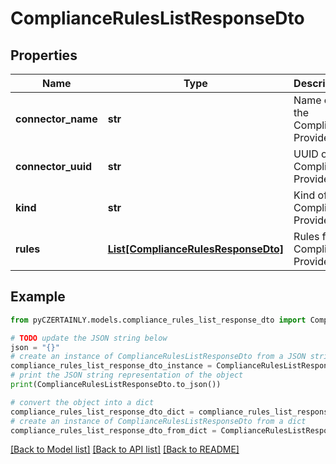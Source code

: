 # ComplianceRulesListResponseDto


## Properties

Name | Type | Description | Notes
------------ | ------------- | ------------- | -------------
**connector_name** | **str** | Name of the Compliance Provider | 
**connector_uuid** | **str** | UUID of the Compliance Provider | 
**kind** | **str** | Kind of the Compliance Provider | 
**rules** | [**List[ComplianceRulesResponseDto]**](ComplianceRulesResponseDto.md) | Rules from Compliance Provider | 

## Example

```python
from pyCZERTAINLY.models.compliance_rules_list_response_dto import ComplianceRulesListResponseDto

# TODO update the JSON string below
json = "{}"
# create an instance of ComplianceRulesListResponseDto from a JSON string
compliance_rules_list_response_dto_instance = ComplianceRulesListResponseDto.from_json(json)
# print the JSON string representation of the object
print(ComplianceRulesListResponseDto.to_json())

# convert the object into a dict
compliance_rules_list_response_dto_dict = compliance_rules_list_response_dto_instance.to_dict()
# create an instance of ComplianceRulesListResponseDto from a dict
compliance_rules_list_response_dto_from_dict = ComplianceRulesListResponseDto.from_dict(compliance_rules_list_response_dto_dict)
```
[[Back to Model list]](../README.md#documentation-for-models) [[Back to API list]](../README.md#documentation-for-api-endpoints) [[Back to README]](../README.md)


